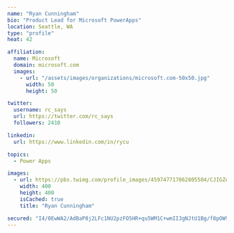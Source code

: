 ```yaml
---
name: "Ryan Cunningham"
bio: "Product Lead for Microsoft PowerApps"
location: Seattle, WA
type: "profile"
heat: 42

affiliation:
  name: Microsoft
  domain: microsoft.com
  images:
    - url: "/assets/images/organizations/microsoft.com-50x50.jpg"
      width: 50
      height: 50

twitter:
  username: rc_says
  url: https://twitter.com/rc_says
  followers: 2410

linkedin:
  url: https://www.linkedin.com/in/rycu

topics:
  - Power Apps

images:
  - url: https://pbs.twimg.com/profile_images/459747717862805504/CJIGZejd_400x400.png
    width: 400
    height: 400
    isCached: true
    title: "Ryan Cunningham"

secured: "I4/0EwWA2/AdBaP8j2LFc1NU2pzFO5HR+qu5WM1C+wmII3gNJtU1Bg/f8pOW9DXtMiVkzMdadVFO3VK1/6aLMQaVAujHC6QxE8lPTqlBJd39z+I5eXRjCQ4ra2oilD/RlJo/Io5GQHdEolA89o5iSc26ZxwUnc7rRIag45fAl48VDJo6KmCMGGdagf1CbUoXPf1UXT667gCCgNL/Zpd5C+3QOyM3pPd9b3vCmtwNpChWAMzx8jRn6DzgN+34Bbjxpsz1ZxNSdmonXeDsbX7otUZtGfdwlSh4Q5DL1uIgUzFZIKAqancO4YZPZelu6WK2ZUNlsctJ6tej02a9XnjRvmDdRWr5aD828rB4YVZakjAZ7HvqCwtt/dY9CuZkdY0pfbYy86srCXBMtgXiftjUF5kKBjBv747FyW4AMZDUrWY=;AXKE5GzI6XJ4/exScD435Q=="
---
```


